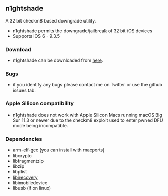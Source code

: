 ## n1ghtshade 

A 32 bit checkm8 based downgrade utility.

* n1ghtshade permits the downgrade/jailbreak of 32 bit iOS devices
* Supports iOS 6 - 9.3.5

### Download

* n1ghtshade can be downloaded from [here](https://github.com/synackuk/n1ghtshade/releases).

### Bugs

* if you identify any bugs please contact me on Twitter or use the github issues tab.

### Apple Silicon compatibility
* n1ghtshade does not work with Apple Silicon Macs running macOS Big Sur 11.3 or newer due to the checkm8 exploit used to enter pwned DFU mode being incompatible.

### Dependencies

* arm-elf-gcc (you can install with macports)
* libcrypto
* libfragmentzip
* libzip
* libplist
* [libirecovery](https://github.com/synackuk/libirecovery)
* libimobiledevice
* libusb (if on linux)
